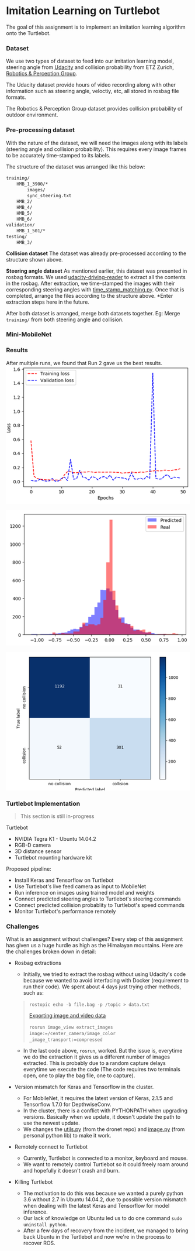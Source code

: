 
# Imitation Learning on Turtlebot
The goal of this assignment is to implement an imitation learning algorithm onto the Turtlebot.

### Dataset
We use two types of dataset to feed into our imitation learning model, steering angle from [Udacity](https://github.com/udacity/self-driving-car) and collision probability from ETZ Zurich, [Robotics & Perception Group](http://rpg.ifi.uzh.ch/dronet.html). 

The Udacity dataset provide hours of video recording along with other information such as steering angle, veloctiy, etc,  all stored in rosbag file formats. 

The Robotics & Perception Group dataset provides collision probability of outdoor environment. 

### Pre-processing dataset
With the nature of the dataset, we will need the images along with its labels (steering angle and collision probability). This requires every image frames to be accurately time-stamped to its labels. 

The structure of the dataset was arranged like this below:
```
training/
    HMB_1_3900/*
        images/
        sync_steering.txt
    HMB_2/
    HMB_4/
    HMB_5/
    HMB_6/
validation/
    HMB_1_501/*
testing/
    HMB_3/
```

**Collision dataset**
The dataset was already pre-processed according to the structure shown above.

**Steering angle dataset**
As mentioned earlier, this dataset was presented in rosbag formats. We used
[udacity-driving-reader](https://github.com/rwightman/udacity-driving-reader) to extract all the contents in the rosbag. After extraction, we time-stamped the images with their corresponding steering angles with [time_stamp_matching.py](https://github.com/uzh-rpg/rpg_public_dronet/blob/master/data_preprocessing/time_stamp_matching.py). Once that is completed, arrange the files according to the structure above.  *Enter extraction steps here in the future. 

After both dataset is arranged, merge both datasets together. Eg: Merge `training/` from both steering angle and collision.

### Mini-MobileNet

### Results
After multiple runs, we found that Run 2 gave us the best results.
![loss](images/loss.png)

![histogram](images/hist.png)

![confusionmatrix](images/confusion.png)

### Turtlebot Implementation
>This section is still in-progress

Turtlebot

* NVIDIA Tegra K1 - Ubuntu 14.04.2
* RGB-D camera
* 3D distance sensor
* Turtlebot mounting hardware kit

Proposed pipeline:

* Install Keras and Tensorflow on Turtlebot
* Use Turtlebot's live feed camera as input to MobileNet
* Run inference on images using trained model and weights
* Connect predicted steering angles to Turtlebot's steering commands
* Connect predicted collision probablity to Turtlebot's speed commands
* Monitor Turtlebot's performance remotely

### Challenges
What is an assignment without challenges? Every step of this assignment has given us a huge hurdle as high as the Himalayan mountains. Here are the challenges broken down in detail:

* Rosbag extractions
  * Initially, we tried to extract the rosbag without using Udacity's code because we wanted to avoid interfacing with Docker (requirement to run their code). We spent about 4 days just trying other methods, such as: 
  > `rostopic echo -b file.bag -p /topic > data.txt`
  >  
  > [Exporting image and video data](http://wiki.ros.org/rosbag/Tutorials/Exporting%20image%20and%20video%20data)
  > 
  > `rosrun image_view extract_images image:=/center_camera/image_color _image_transport:=compressed`
  
   * In the last code above, `rosrun`, worked. But the issue is, everytime we do the extraction it gives us a different number of images extracted. This is probably due to a random capture delays everytime we execute the code (The code requires two terminals open, one to play the bag file, one to capture).
 
 * Version mismatch for Keras and Tensorflow in the cluster. 
   * For MobileNet, it requires the latest version of Keras, 2.1.5 and Tensorflow 1.7.0 for DepthwiseConv. 
   * In the cluster, there is a conflict with PYTHONPATH when upgrading versions. Basically when we update, it doesn't update the path to use the newest update.
   * We changes the [utils.py](https://github.com/russelltankl/ME592X/blob/master/Assignment_4/utils.py) (from the dronet repo) and [image.py](https://github.com/russelltankl/ME592X/blob/master/Assignment_4/image.py) (from personal python lib) to make it work.
   
  * Remotely connect to Turtlebot
    * Currently, Turtlebot is connected to a monitor, keyboard and mouse. 
    * We want to remotely control Turtlebot so it could freely roam around and hopefully it doesn't crash and burn.
  
  * Killing Turtlebot
    * The motivation to do this was because we wanted a purely python 3.6 without 2.7 in Ubuntu 14.04.2, due to possible version mismatch when dealing with the latest Keras and Tensorflow for model inference.
    * Our lack of knowledge on Ubuntu led us to do one command `sudo uninstall python`.
    * After a few days of recovery from the incident, we managed to bring back Ubuntu in the Turtlebot and now we're in the process to recover ROS.